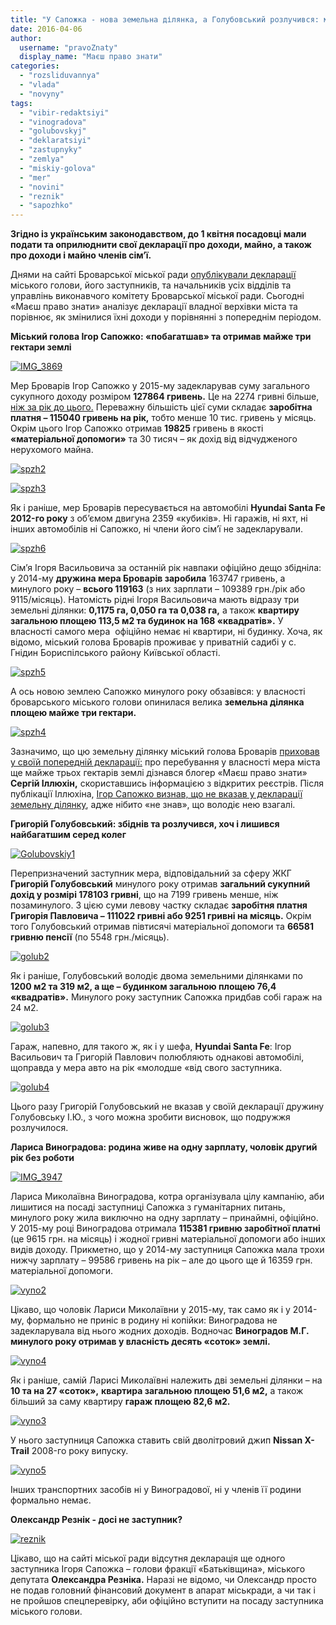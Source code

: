 ```yaml
---
title: "У Сапожка - нова земельна ділянка, а Голубовський розлучився: мерія оприлюднила декларації"
date: 2016-04-06
author: 
  username: "pravoZnaty"
  display_name: "Маєш право знати"
categories: 
  - "rozsliduvannya"
  - "vlada"
  - "novyny"
tags: 
  - "vibir-redaktsiyi"
  - "vinogradova"
  - "golubovskyj"
  - "deklaratsiyi"
  - "zastupnyky"
  - "zemlya"
  - "miskiy-golova"
  - "mer"
  - "novini"
  - "reznik"
  - "sapozhko"
---
```


**Згідно із українським законодавством, до 1 квітня посадовці мали подати та оприлюднити свої декларації про доходи, майно, а також про доходи і майно членів сім’ї.**

Днями на сайті Броварської міської ради [опублікували декларації](http://brovary.kiev.ua/deklarats%D1%96%D1%97) міського голови, його заступників, та начальників усіх відділів та управлінь виконавчого комітету Броварської міської ради. Сьогодні «Маєш право знати» аналізує декларації владної верхівки міста та порівнює, як змінилися їхні доходи у порівнянні з попереднім періодом.

**Міський голова Ігор Сапожко: «побагатшав» та отримав майже три гектари землі**

[![IMG_3869](https://mpz.brovary.org/wp-content/uploads/2016/04/IMG_3869.jpg)](https://mpz.brovary.org/wp-content/uploads/2016/04/IMG_3869.jpg)

Мер Броварів Ігор Сапожко у 2015-му задекларував суму загального сукупного доходу розміром **127864 гривень.** Це на 2274 гривні більше, [ніж за рік до цього.](https://mpz.brovary.org/sapozhko-ta-zastupniki-pokazali-minulorichni-dohodi-ta-mayno/) Переважну більшість цієї суми складає **заробітна платня – 115040 гривень на рік,** тобто менше 10 тис. гривень у місяць. Окрім цього Ігор Сапожко отримав **19825** гривень в якості **«матеріальної допомоги»** та 30 тисяч – як дохід від відчудженого нерухомого майна.

[![spzh2](https://mpz.brovary.org/wp-content/uploads/2016/04/spzh2.jpg)](https://mpz.brovary.org/wp-content/uploads/2016/04/spzh2.jpg)

[![spzh3](https://mpz.brovary.org/wp-content/uploads/2016/04/spzh3.jpg)](https://mpz.brovary.org/wp-content/uploads/2016/04/spzh3.jpg)

Як і раніше, мер Броварів пересувається на автомобілі **Hyundai Santa Fe 2012-го року** з об’ємом двигуна 2359 «кубиків». Ні гаражів, ні яхт, ні інших автомобілів ні Сапожко, ні члени його сім’ї не задекларували.

[![spzh6](https://mpz.brovary.org/wp-content/uploads/2016/04/spzh6.jpg)](https://mpz.brovary.org/wp-content/uploads/2016/04/spzh6.jpg)

Сім’я Ігоря Васильовича за останній рік навпаки офіційно дещо збідніла: у 2014-му **дружина мера Броварів заробила** 163747 гривень, а минулого року – **всього 119163** (з них зарплати – 109389 грн./рік або 9115/місяць). Натомість рідні Ігоря Васильовича мають відразу три земельні ділянки: **0,1175 га, 0,050 га та 0,038 га,** а також **квартиру загальною площею 113,5 м2 та будинок на 168 «квадратів».** У власності самого мера  офіційно немає ні квартири, ні будинку. Хоча, як відомо, міський голова Броварів проживає у приватній садибі у с. Гнідин Бориспілського району Київської області.

[![spzh5](https://mpz.brovary.org/wp-content/uploads/2016/04/spzh5.jpg)](https://mpz.brovary.org/wp-content/uploads/2016/04/spzh5.jpg)

А ось новою землею Сапожко минулого року обзавівся: у власності броварського міського голови опинилася велика **земельна ділянка площею майже три гектари.**

[![spzh4](https://mpz.brovary.org/wp-content/uploads/2016/04/spzh4.jpg)](https://mpz.brovary.org/wp-content/uploads/2016/04/spzh4.jpg)

Зазначимо, що цю земельну ділянку міський голова Броварів [приховав у своїй попередній декларації:](https://mpz.brovary.org/mer-brovariv-pryhovuye-vid-gromady-svoyu-zemelnu-dilyanku/) про перебування у власності мера міста ще майже трьох гектарів землі дізнався блогер «Маєш право знати» **Сергій Іллюхін,** скориставшись інформацією з відкритих реєстрів. Після публікації Іллюхіна, [Ігор Сапожко визнав, що не вказав у декларації земельну ділянку](https://mpz.brovary.org/mer-brovariv-vyznav-shho-pryhovuvav-svoyu-zemelnu-dilyanku-vid-gromadskosti/), адже нібито «не знав», що володіє нею взагалі.

**Григорій Голубовський: збіднів та розлучився, хоч і лишився найбагатшим серед колег**

[![Golubovskiy1](https://mpz.brovary.org/wp-content/uploads/2016/04/Golubovskiy1.jpg)](https://mpz.brovary.org/wp-content/uploads/2016/04/Golubovskiy1.jpg)

Перепризначений заступник мера, відповідальний за сферу ЖКГ **Григорій Голубовський** минулого року отримав **загальний сукупний дохід у розмірі 178103 гривні**, що на 7199 гривень менше, ніж позаминулого. З цією суми левову частку складає **заробітня платня Григорія Павловича – 111022 гривні або 9251 гривні на місяць.** Окрім того Голубовський отримав півтисячі матеріальної допомоги та **66581 гривню пенсії** (по 5548 грн./місяць).

[![golub2](https://mpz.brovary.org/wp-content/uploads/2016/04/golub2.jpg)](https://mpz.brovary.org/wp-content/uploads/2016/04/golub2.jpg)

Як і раніше, Голубовський володіє двома земельними ділянками по **1200 м2 та 319 м2, а ще – будинком загальною площею 76,4 «квадратів».** Минулого року заступник Сапожка придбав собі гараж на 24 м2.

[![golub3](https://mpz.brovary.org/wp-content/uploads/2016/04/golub3.jpg)](https://mpz.brovary.org/wp-content/uploads/2016/04/golub3.jpg)

Гараж, напевно, для такого ж, як і у шефа, **Hyundai Santa Fe**: Ігор Васильович та Григорій Павлович полюбляють однакові автомобілі, щоправда у мера авто на рік «молодше «від свого заступника.

[![golub4](https://mpz.brovary.org/wp-content/uploads/2016/04/golub4.jpg)](https://mpz.brovary.org/wp-content/uploads/2016/04/golub4.jpg)

Цього разу Григорій Голубовський не вказав у своїй декларації дружину Голубовську І.Ю., з чого можна зробити висновок, що подружжя розлучилося.

**Лариса Виноградова: родина живе на одну зарплату, чоловік другий рік без роботи**

[![IMG_3947](https://mpz.brovary.org/wp-content/uploads/2016/04/IMG_3947.jpg)](https://mpz.brovary.org/wp-content/uploads/2016/04/IMG_3947.jpg)

Лариса Миколаївна Виноградова, котра організувала цілу кампанію, аби лишитися на посаді заступниці Сапожка з гуманітарних питань, минулого року жила виключно на одну зарплату – принаймні, офіційно. У 2015-му році Виноградова отримала **115381 гривню заробітної платні** (це 9615 грн. на місяць) і жодної гривні матеріальної допомоги або інших видів доходу. Прикметно, що у 2014-му заступниця Сапожка мала трохи нижчу зарплату – 99586 гривень на рік – але до цього ще й 16359 грн. матеріальної допомоги.

[![vyno2](https://mpz.brovary.org/wp-content/uploads/2016/04/vyno2.jpg)](https://mpz.brovary.org/wp-content/uploads/2016/04/vyno2.jpg)

Цікаво, що чоловік Лариси Миколаївни у 2015-му, так само як і у 2014-му, формально не приніс в родину ні копійки: Виноградова не задекларувала від нього жодних доходів. Водночас **Виноградов М.Г. минулого року отримав у власність десять «соток» землі.**

[![vyno4](https://mpz.brovary.org/wp-content/uploads/2016/04/vyno4.jpg)](https://mpz.brovary.org/wp-content/uploads/2016/04/vyno4.jpg)

Як і раніше, самій Ларисі Миколаївні належить дві земельні ділянки – на **10 та на 27 «соток»,** **квартира загальною площею 51,6 м2,** а також більший за саму квартиру **гараж площею 82,6 м2.**

[![vyno3](https://mpz.brovary.org/wp-content/uploads/2016/04/vyno3.jpg)](https://mpz.brovary.org/wp-content/uploads/2016/04/vyno3.jpg)

У нього заступниця Сапожка ставить свій дволітровий джип **Nissan X-Trail** 2008-го року випуску.

[![vyno5](https://mpz.brovary.org/wp-content/uploads/2016/04/vyno5.jpg)](https://mpz.brovary.org/wp-content/uploads/2016/04/vyno5.jpg)

Інших транспортних засобів ні у Виноградової, ні у членів її родини формально немає.

**Олександр Резнік - досі не заступник?** 

[![reznik](https://mpz.brovary.org/wp-content/uploads/2016/04/reznik.jpg)](https://mpz.brovary.org/wp-content/uploads/2016/04/reznik.jpg)

Цікаво, що на сайті міської ради відсутня декларація ще одного заступника Ігоря Сапожка – голови фракції «Батьківщина», міського депутата **Олександра Резніка.** Наразі не відомо, чи Олександр просто не подав головний фінансовий документ в апарат міськради, а чи так і не пройшов спецперевірку, аби офіційно вступити на посаду заступника міського голови.
